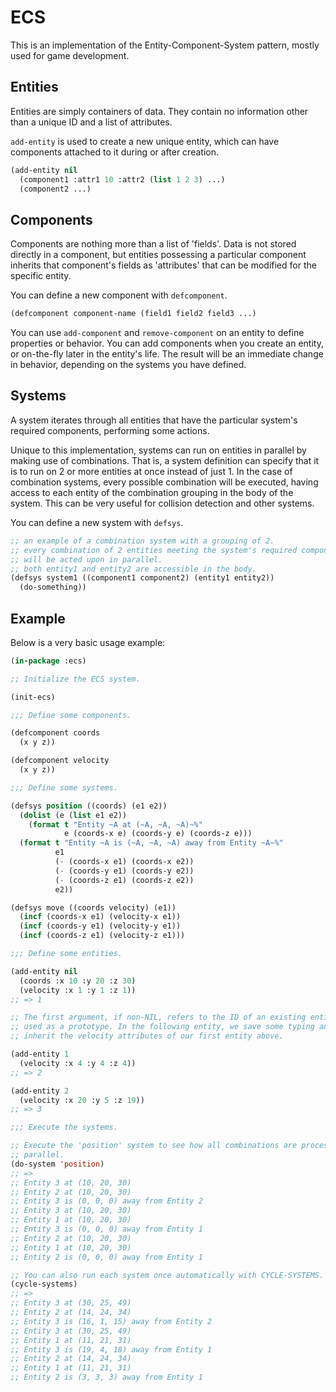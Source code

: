 # ECS

This is an implementation of the Entity-Component-System pattern, mostly
used for game development.

## Entities

Entities are simply containers of data. They contain no information other than
a unique ID and a list of attributes.

`add-entity` is used to create a new unique entity, which can have components
attached to it during or after creation.

```lisp
(add-entity nil
  (component1 :attr1 10 :attr2 (list 1 2 3) ...)
  (component2 ...)
```

## Components

Components are nothing more than a list of 'fields'. Data is not stored directly
in a component, but entities possessing a particular component inherits that
component's fields as 'attributes' that can be modified for the specific entity.

You can define a new component with `defcomponent`.

```lisp
(defcomponent component-name (field1 field2 field3 ...)
```

You can use `add-component` and `remove-component` on an entity to define
properties or behavior. You can add components when you create an entity, or
on-the-fly later in the entity's life. The result will be an immediate change in
behavior, depending on the systems you have defined.

## Systems

A system iterates through all entities that have the particular system's
required components, performing some actions.

Unique to this implementation, systems can run on entities in parallel by making
use of combinations. That is, a system definition can specify that it is to run
on 2 or more entities at once instead of just 1. In the case of combination
systems, every possible combination will be executed, having access to each
entity of the combination grouping in the body of the system. This can be very
useful for collision detection and other systems.

You can define a new system with `defsys`.

```lisp
;; an example of a combination system with a grouping of 2.
;; every combination of 2 entities meeting the system's required components
;; will be acted upon in parallel.
;; both entity1 and entity2 are accessible in the body.
(defsys system1 ((component1 component2) (entity1 entity2))
  (do-something))
```

## Example

Below is a very basic usage example:

```lisp
(in-package :ecs)

;; Initialize the ECS system.

(init-ecs)

;;; Define some components.

(defcomponent coords
  (x y z))

(defcomponent velocity
  (x y z))

;;; Define some systems.

(defsys position ((coords) (e1 e2))
  (dolist (e (list e1 e2))
    (format t "Entity ~A at (~A, ~A, ~A)~%"
            e (coords-x e) (coords-y e) (coords-z e)))
  (format t "Entity ~A is (~A, ~A, ~A) away from Entity ~A~%"
          e1
          (- (coords-x e1) (coords-x e2))
          (- (coords-y e1) (coords-y e2))
          (- (coords-z e1) (coords-z e2))
          e2))

(defsys move ((coords velocity) (e1))
  (incf (coords-x e1) (velocity-x e1))
  (incf (coords-y e1) (velocity-y e1))
  (incf (coords-z e1) (velocity-z e1)))

;;; Define some entities.

(add-entity nil
  (coords :x 10 :y 20 :z 30)
  (velocity :x 1 :y 1 :z 1))
;; => 1

;; The first argument, if non-NIL, refers to the ID of an existing entity to be
;; used as a prototype. In the following entity, we save some typing and
;; inherit the velocity attributes of our first entity above.

(add-entity 1
  (velocity :x 4 :y 4 :z 4))
;; => 2

(add-entity 2
  (velocity :x 20 :y 5 :z 19))
;; => 3

;;; Execute the systems.

;; Execute the 'position' system to see how all combinations are processed in
;; parallel.
(do-system 'position)
;; =>
;; Entity 3 at (10, 20, 30)
;; Entity 2 at (10, 20, 30)
;; Entity 3 is (0, 0, 0) away from Entity 2
;; Entity 3 at (10, 20, 30)
;; Entity 1 at (10, 20, 30)
;; Entity 3 is (0, 0, 0) away from Entity 1
;; Entity 2 at (10, 20, 30)
;; Entity 1 at (10, 20, 30)
;; Entity 2 is (0, 0, 0) away from Entity 1

;; You can also run each system once automatically with CYCLE-SYSTEMS.
(cycle-systems)
;; =>
;; Entity 3 at (30, 25, 49)
;; Entity 2 at (14, 24, 34)
;; Entity 3 is (16, 1, 15) away from Entity 2
;; Entity 3 at (30, 25, 49)
;; Entity 1 at (11, 21, 31)
;; Entity 3 is (19, 4, 18) away from Entity 1
;; Entity 2 at (14, 24, 34)
;; Entity 1 at (11, 21, 31)
;; Entity 2 is (3, 3, 3) away from Entity 1
```